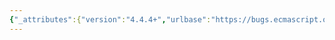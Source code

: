 ```yaml
---
{"_attributes":{"version":"4.4.4+","urlbase":"https://bugs.ecmascript.org/","maintainer":"dherman@mozilla.com"},"bug":{"bug_id":596,"creation_ts":"2012-07-29 07:37:00 -0700","short_desc":"Coverage: 15.4.4.11 - identical elements and array holes","delta_ts":"2016-03-03 13:58:00 -0800","product":"Test262","component":"ECMA-262 Tests","version":"unspecified","rep_platform":"All","op_sys":"All","bug_status":"RESOLVED","resolution":"FIXED","priority":"Normal","bug_severity":"normal","everconfirmed":true,"reporter":{"uid":"andrebargull","name":"André Bargull"},"assigned_to":{"uid":"billti","name":"Bill Ticehurst"},"cc":["dehrenberg","rossberg"],"long_desc":[{"commentid":1392,"comment_count":0,"who":{"uid":"andrebargull","name":"André Bargull"},"bug_when":"2012-07-29 07:37:11 -0700","thetext":"Two additional test cases for Array.prototype.sort [15.4.4.11]:\n\n1) The SortCompare abstract operation calls ToString() for identical elements (step 14/15)\n2) Array.prototype.sort does not change non-existent elements to undefined elements, that means holes are preserved (cf. spec text about [[Delete]] and sparse arrays)\n\n\ntest case for (1):\n---\nvar counter = 0;\nvar object = {toString: function(){ counter++; return \"\"; }};\n[object, object].sort();\nif (counter < 2) {\n  // sort calls ToString() for each element at least once\n  $ERROR(\"...\");\n}\n---\n\n\ntest case for (2):\n---\nvar array = ['a',,void 0];\n\nif (array.length !== 3) { $ERROR(\"...\") }\nif (array.hasOwnProperty('0') !== true) { $ERROR(\"...\"); }\nif (array.hasOwnProperty('1') !== false) { $ERROR(\"...\"); }\nif (array.hasOwnProperty('2') !== true) { $ERROR(\"...\"); }\n\narray.sort();\n\nif (array.length !== 3) { $ERROR(\"...\") }\nif (array.hasOwnProperty('0') !== true) { $ERROR(\"...\"); }\nif (array.hasOwnProperty('1') !== true) { $ERROR(\"...\"); }\nif (array.hasOwnProperty('2') !== false) { $ERROR(\"...\"); }\n---"},{"commentid":9865,"comment_count":1,"who":{"uid":"rossberg","name":"Andreas Rossberg"},"bug_when":"2014-08-25 06:59:15 -0700","thetext":"I think the first test (bug_596_1) is bogus. The spec allows an \"arbitrary sequence of calls\" to SortCompare. In particular, it is valid to not call it at all, as long as the two given conditions are met for the sorted result. In this particular case, that happens to be possible without ever calling SortCompare (and thus toString). So count===0 is a perfectly legal result. In fact, doing reference comparison before ToString is an important optimisation.\n\n(Arguably, you could check that toString is called an _even_ number of times, though.)\n\nHowever, there clearly is a spec issue here. I filed it separately:\nhttps://bugs.ecmascript.org/show_bug.cgi?id=3150"},{"commentid":9980,"comment_count":2,"who":{"uid":"andrebargull","name":"André Bargull"},"bug_when":"2014-08-25 09:20:25 -0700","thetext":"(In reply to Andreas Rossberg from comment #1)\n> I think the first test (bug_596_1) is bogus. The spec allows an \"arbitrary\n> sequence of calls\" to SortCompare. In particular, it is valid to not call it\n> at all, as long as the two given conditions are met for the sorted result.\n\nMy interpretation of the algorithm is that SortCompare is called for every comparison operation during the sort. That includes comparing identical elements which means observable side-effects in ToString are possible. But the spec text is fuzzy enough to allow different interpretations, so I guess removing \"test/suite/es6/bug_596_1.js\" is acceptable."},{"commentid":14933,"comment_count":3,"who":{"uid":"dehrenberg","name":"Daniel Ehrenberg"},"bug_when":"2016-03-03 13:58:00 -0800","thetext":"This issue seems to be fixed. The new contents look valid to me per spec.\n\n----\n\nvar counter = 0;\nvar object = {\n    toString: function(){\n        counter++;\n        return \"\";\n    }\n};\n\n[object, object].sort();\nif (counter < 2) {\n  // sort calls ToString() for each element at least once\n  $ERROR('#1: [object, object].sort(); counter < 22. Actual: ' + (counter));\n}"}]}}
---
```

